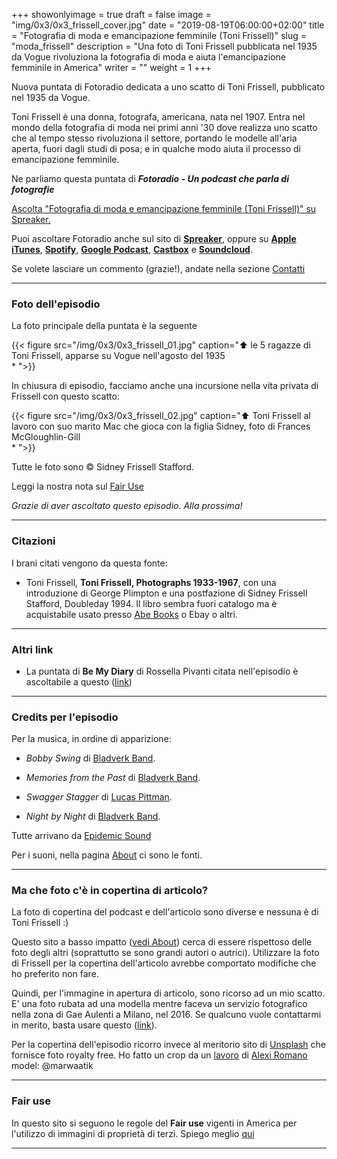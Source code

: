+++
showonlyimage = true
draft = false
image = "img/0x3/0x3_frissell_cover.jpg"
date = "2019-08-19T06:00:00+02:00"
title = "Fotografia di moda e emancipazione femminile (Toni Frissell)"
slug = "moda_frissell"
description = "Una foto di Toni Frissell pubblicata nel 1935 da Vogue rivoluziona la fotografia di moda e aiuta l'emancipazione femminile in America"
writer = ""
weight = 1
+++

Nuova puntata di Fotoradio dedicata a uno scatto di Toni Frissell, pubblicato nel 1935 da Vogue.
<!--more-->

Toni Frissell è una donna, fotografa, americana, nata nel  1907. Entra nel mondo della fotografia di moda nei primi anni '30 dove realizza uno scatto che al tempo stesso rivoluziona il settore, portando le modelle all'aria aperta, fuori dagli studi di posa; e in qualche modo aiuta il processo di emancipazione femminile.

Ne parliamo questa puntata di **_Fotoradio - Un podcast che parla di fotografie_**

<a class="spreaker-player" href="https://www.spreaker.com/episode/18848102" data-resource="episode_id=18848102" data-width="100%" data-height="200px" data-theme="light" data-playlist="false" data-playlist-continuous="false" data-autoplay="false" data-live-autoplay="false" data-chapters-image="true" data-episode-image-position="right" data-hide-logo="false" data-hide-likes="false" data-hide-comments="false" data-hide-sharing="false" data-hide-download="true">Ascolta "Fotografia di moda e emancipazione femminile (Toni Frissell)" su Spreaker.</a>

Puoi ascoltare Fotoradio anche sul sito di <a href="https://www.spreaker.com/show/fotoradio-un-podcast-sulle-fotografie">**Spreaker**</a>, oppure su <a target="blank" href="https://podcasts.apple.com/it/podcast/fotoradio-un-podcast-sulle-fotografie/id1473090985">**Apple iTunes**</a>, <a target="blank" href="https://open.spotify.com/show/3dzBBFOJD2gaz2pRdhlzYh">**Spotify**</a>, <a target="blank" href="https://www.google.com/podcasts?feed=aHR0cHM6Ly93d3cuc3ByZWFrZXIuY29tL3Nob3cvMzYwNzI4OS9lcGlzb2Rlcy9mZWVk">**Google Podcast**</a>, <a target="blank" href="https://castbox.fm/channel/Fotoradio-un-podcast-sulle-fotografie-id2203635?country=it">**Castbox**</a> e <a target="blank" href="https://soundcloud.com/user-153455998">**Soundcloud**</a>.

Se volete lasciare un commento (grazie!), andate nella sezione <a href="/contact/">Contatti</a>

- - -

### Foto dell'episodio

La foto principale della puntata è la seguente

{{< figure src="/img/0x3/0x3_frissell_01.jpg" caption="⬆︎ le 5 ragazze di Toni Frissell, apparse su Vogue nell'agosto del 1935<br>* ">}}

In chiusura di episodio, facciamo anche una incursione nella vita privata di Frissell con questo scatto:

{{< figure src="/img/0x3/0x3_frissell_02.jpg" caption="⬆︎ Toni Frissell al lavoro con suo marito Mac che gioca con la figlia Sidney, foto di Frances McGloughlin-Gill<br>* ">}}

Tutte le foto sono © Sidney Frissell Stafford.

Leggi la nostra nota sul <a target="blank" href="/static_page/fair_use/">Fair Use</a>

_Grazie di aver ascoltato questo episodio. Alla prossima!_

<!--

- - -

### Bonus Tracks

Ted Forbes è uno dei fotografi più interessanti e prolifici a fare video su youtube. Qualche tempo fa, dedicò una puntata del suo show, **The art of photography**, proprio a W. Eugene Smith. Ted non parla solo del reportage da Pittsburgh ma dell'intero lavoro di Smith.

{{< yt 5bIudVlWo4U >}}

Un certo Andrew Levitas sta dirigendo un film su Eugene Smith. Si chiamerà **Minimata** e ci sarà **Johnny Depp** a interpretare Smith. Il film, che uscirà nel 2020 in America, è ispirato alla storia vera che ha coinvolto Smith in Giappone, quando scattò una sua celebre foto: _Tomoko Uemura in Her Bath_ (1971). Lo scatto voleva dimostrare gli effetti dell'inquinamento di mercurio.<br>
Se Fotoradio continuerà dopo la stagione zero, non mancherà un episodio dedicato a questa meraviglioso fotografia, fra le più simili alla _Pietà_ di Michelangelo.
-->

- - -

### Citazioni

I brani citati vengono da questa fonte:

- Toni Frissell, **Toni Frissell, Photographs 1933-1967**, con una introduzione di George Plimpton e una postfazione di Sidney Frissell Stafford, Doubleday 1994. Il libro sembra fuori catalogo ma è acquistabile usato presso <a target="blank" href="https://www.abebooks.co.uk/book-search/title/toni-frissell-photographs-1933-1967/">Abe Books</a> o Ebay o altri.


<!--

- - -
### Errata corrige

-->


- - -

### Altri link

- La puntata di **Be My Diary** di Rossella Pivanti citata nell'episodio è ascoltabile a questo (<a target="blank" href="https://www.spreaker.com/user/bemydiary/bmd-s02e10-finito">link</a>)



- - -

### Credits per l'episodio

Per la musica, in ordine di apparizione:

- _Bobby Swing_ di <a href="https://www.epidemicsound.com/search/?term=Bladverk%20Band" target ="blank">Bladverk Band</a>.

- _Memories from the Past_ di <a href="https://www.epidemicsound.com/search/?term=Bladverk%20Band" target ="blank">Bladverk Band</a>.

- _Swagger Stagger_ di <a href="https://www.epidemicsound.com/search/?term=Lucas%20Pittman" target ="blank">Lucas Pittman</a>.

- _Night by Night_ di <a href="https://www.epidemicsound.com/search/?term=Bladverk%20Band" target ="blank">Bladverk Band</a>.

Tutte arrivano da <a href="https://www.epidemicsound.com/">Epidemic Sound</a>

Per i suoni, nella pagina <a href="/about/">About</a> ci sono le fonti.

- - -

### Ma che foto c'è in copertina di articolo?

La foto di copertina del podcast e dell'articolo sono diverse e nessuna è di Toni Frissell :)

Questo sito a basso impatto (<a href="/about/">vedi About</a>) cerca di essere rispettoso delle foto degli altri (soprattutto se sono grandi autori o autrici). Utilizzare la foto di Frissell per la copertina dell'articolo avrebbe comportato modifiche che ho preferito non fare.

Quindi,
per l'immagine in apertura di articolo, sono ricorso ad un mio scatto. E' una foto rubata ad una modella mentre faceva un servizio fotografico nella zona di Gae Aulenti a Milano, nel 2016. Se qualcuno vuole contattarmi in merito, basta usare questo (<a href="/contact/">link</a>).

Per la copertina dell'episodio ricorro invece al meritorio sito di <a target="blank" href="https://unsplash.com">Unsplash</a> che fornisce foto royalty free.
Ho fatto un crop da un <a target="blank" href="https://unsplash.com/photos/CCx6Fz_CmOI">lavoro</a> di <a target="blank" href="https://unsplash.com/@worldsbetweenlines">Alexi Romano</a>  model: @marwaatik

- - -

### Fair use

In questo sito si seguono le regole del **Fair use** vigenti in America per l'utilizzo di immagini di proprietà di terzi. Spiego meglio <a href="/static_page/fair_use/">qui</a>

- - -
